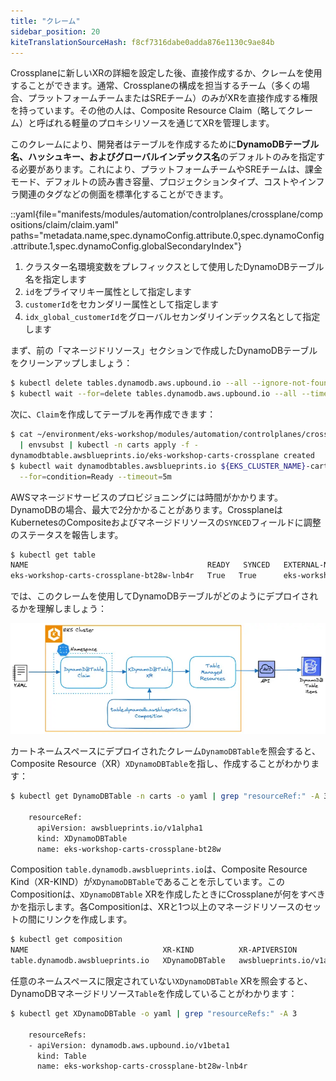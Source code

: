 ```yaml
---
title: "クレーム"
sidebar_position: 20
kiteTranslationSourceHash: f8cf7316dabe0adda876e1130c9ae84b
---
```


Crossplaneに新しいXRの詳細を設定した後、直接作成するか、クレームを使用することができます。通常、Crossplaneの構成を担当するチーム（多くの場合、プラットフォームチームまたはSREチーム）のみがXRを直接作成する権限を持っています。その他の人は、Composite Resource Claim（略してクレーム）と呼ばれる軽量のプロキシリソースを通じてXRを管理します。

このクレームにより、開発者はテーブルを作成するために**DynamoDBテーブル名、ハッシュキー、およびグローバルインデックス名**のデフォルトのみを指定する必要があります。これにより、プラットフォームチームやSREチームは、課金モード、デフォルトの読み書き容量、プロジェクションタイプ、コストやインフラ関連のタグなどの側面を標準化することができます。

::yaml{file="manifests/modules/automation/controlplanes/crossplane/compositions/claim/claim.yaml" paths="metadata.name,spec.dynamoConfig.attribute.0,spec.dynamoConfig.attribute.1,spec.dynamoConfig.globalSecondaryIndex"}

1. クラスター名環境変数をプレフィックスとして使用したDynamoDBテーブル名を指定します
2. `id`をプライマリキー属性として指定します
3. `customerId`をセカンダリー属性として指定します
4. `idx_global_customerId`をグローバルセカンダリインデックス名として指定します

まず、前の「マネージドリソース」セクションで作成したDynamoDBテーブルをクリーンアップしましょう：

```bash
$ kubectl delete tables.dynamodb.aws.upbound.io --all --ignore-not-found=true
$ kubectl wait --for=delete tables.dynamodb.aws.upbound.io --all --timeout=5m
```

次に、`Claim`を作成してテーブルを再作成できます：

```bash timeout=400
$ cat ~/environment/eks-workshop/modules/automation/controlplanes/crossplane/compositions/claim/claim.yaml \
  | envsubst | kubectl -n carts apply -f -
dynamodbtable.awsblueprints.io/eks-workshop-carts-crossplane created
$ kubectl wait dynamodbtables.awsblueprints.io ${EKS_CLUSTER_NAME}-carts-crossplane -n carts \
  --for=condition=Ready --timeout=5m
```

AWSマネージドサービスのプロビジョニングには時間がかかります。DynamoDBの場合、最大で2分かかることがあります。CrossplaneはKubernetesのCompositeおよびマネージドリソースの`SYNCED`フィールドに調整のステータスを報告します。

```bash
$ kubectl get table
NAME                                        READY   SYNCED   EXTERNAL-NAME                   AGE
eks-workshop-carts-crossplane-bt28w-lnb4r   True   True      eks-workshop-carts-crossplane   6s
```

では、このクレームを使用してDynamoDBテーブルがどのようにデプロイされるかを理解しましょう：

![Crossplane reconciler concept](../assets/ddb-claim-architecture.webp)

カートネームスペースにデプロイされたクレーム`DynamoDBTable`を照会すると、Composite Resource（XR）`XDynamoDBTable`を指し、作成することがわかります：

```bash
$ kubectl get DynamoDBTable -n carts -o yaml | grep "resourceRef:" -A 3

    resourceRef:
      apiVersion: awsblueprints.io/v1alpha1
      kind: XDynamoDBTable
      name: eks-workshop-carts-crossplane-bt28w
```

Composition `table.dynamodb.awsblueprints.io`は、Composite Resource Kind（XR-KIND）が`XDynamoDBTable`であることを示しています。このCompositionは、`XDynamoDBTable` XRを作成したときにCrossplaneが何をすべきかを指示します。各Compositionは、XRと1つ以上のマネージドリソースのセットの間にリンクを作成します。

```bash
$ kubectl get composition
NAME                              XR-KIND          XR-APIVERSION               AGE
table.dynamodb.awsblueprints.io   XDynamoDBTable   awsblueprints.io/v1alpha1   143m
```

任意のネームスペースに限定されていない`XDynamoDBTable` XRを照会すると、DynamoDBマネージドリソース`Table`を作成していることがわかります：

```bash
$ kubectl get XDynamoDBTable -o yaml | grep "resourceRefs:" -A 3

    resourceRefs:
    - apiVersion: dynamodb.aws.upbound.io/v1beta1
      kind: Table
      name: eks-workshop-carts-crossplane-bt28w-lnb4r
```
